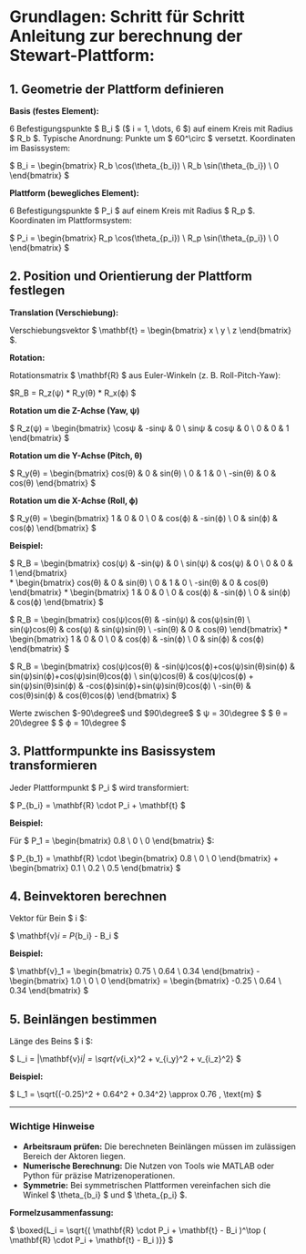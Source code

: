 # Grundlagen: Schritt für Schritt Anleitung zur berechnung der Stewart-Plattform:

## 1. **Geometrie der Plattform definieren**

**Basis (festes Element):**

6 Befestigungspunkte $ B_i $ ($ i = 1, \dots, 6 $) auf einem Kreis mit Radius $ R_b $.
Typische Anordnung: Punkte um $ 60^\circ $ versetzt.
Koordinaten im Basissystem:

$
B_i = \begin{bmatrix} R_b \cos(\theta_{b_i}) \\ R_b \sin(\theta_{b_i}) \\ 0 \end{bmatrix}
$

**Plattform (bewegliches Element):**

6 Befestigungspunkte $ P_i $ auf einem Kreis mit Radius $ R_p $.
Koordinaten im Plattformsystem:

$
P_i = \begin{bmatrix} R_p \cos(\theta_{p_i}) \\ R_p \sin(\theta_{p_i}) \\ 0 \end{bmatrix}
$

## 2. **Position und Orientierung der Plattform festlegen**

**Translation (Verschiebung):**

Verschiebungsvektor $ \mathbf{t} = \begin{bmatrix} x \\ y \\ z \end{bmatrix} $.

**Rotation:**

Rotationsmatrix $ \mathbf{R} $ aus Euler-Winkeln (z. B. Roll-Pitch-Yaw):

$R_B = R_z(ψ) * R_y(θ) * R_x(ϕ) $

**Rotation um die Z-Achse (Yaw, ψ)**

$
R_z(ψ) = \begin{bmatrix}
\cosψ & -sinψ & 0 \\
sinψ & cosψ & 0 \\
0 & 0 & 1
\end{bmatrix}
$

**Rotation um die Y-Achse (Pitch, θ)**

$
R_y(θ) = 
\begin{bmatrix}
cos(θ) & 0 & sin(θ) \\
0 & 1 & 0 \\
-sin(θ) & 0 & cos(θ)
\end{bmatrix}
$

**Rotation um die X-Achse (Roll, ϕ)**

$
R_y(θ) = 
\begin{bmatrix}
1 & 0 & 0 \\
0 & cos(ϕ) & -sin(ϕ) \\
0 & sin(ϕ) & cos(ϕ)
\end{bmatrix}
$

**Beispiel:**

$
R_B =
\begin{bmatrix}
cos(ψ) & -sin(ψ) & 0 \\
sin(ψ) & cos(ψ) & 0 \\
0 & 0 & 1
\end{bmatrix}
\
*
\begin{bmatrix}
cos(θ) & 0 & sin(θ) \\
0 & 1 & 0 \\
-sin(θ) & 0 & cos(θ)
\end{bmatrix}
*
\begin{bmatrix}
1 & 0 & 0 \\
0 & cos(ϕ) & -sin(ϕ) \\
0 & sin(ϕ) & cos(ϕ)
\end{bmatrix}
$

$
R_B =
\begin{bmatrix}
cos(ψ)cos(θ) & -sin(ψ) & cos(ψ)sin(θ) \\
sin(ψ)cos(θ) & cos(ψ) & sin(ψ)sin(θ) \\
-sin(θ) & 0 & cos(θ)
\end{bmatrix}
*
\begin{bmatrix}
1 & 0 & 0 \\
0 & cos(ϕ) & -sin(ϕ) \\
0 & sin(ϕ) & cos(ϕ)
\end{bmatrix}
$

$
R_B =
\begin{bmatrix}
cos(ψ)cos(θ) & -sin(ψ)cos(ϕ)+cos(ψ)sin(θ)sin(ϕ) & sin(ψ)sin(ϕ)+cos(ψ)sin(θ)cos(ϕ) \\
sin(ψ)cos(θ) & cos(ψ)cos(ϕ) + sin(ψ)sin(θ)sin(ϕ) & -cos(ϕ)sin(ϕ)+sin(ψ)sin(θ)cos(ϕ) \\
-sin(θ) & cos(θ)sin(ϕ) & cos(θ)cos(ϕ)
\end{bmatrix}
$

Werte zwischen $-90\degree$ und $90\degree$
$
ψ = 30\degree
$
$
θ = 20\degree
$
$
ϕ = 10\degree
$

## 3. **Plattformpunkte ins Basissystem transformieren**

Jeder Plattformpunkt $ P_i $ wird transformiert:

$
P_{b_i} = \mathbf{R} \cdot P_i + \mathbf{t}
$

**Beispiel:**

Für $ P_1 = \begin{bmatrix} 0.8 \\ 0 \\ 0 \end{bmatrix} $:

$
P_{b_1} = \mathbf{R} \cdot \begin{bmatrix} 0.8 \\ 0 \\ 0 \end{bmatrix} + \begin{bmatrix} 0.1 \\ 0.2 \\ 0.5 \end{bmatrix}
$

## 4. **Beinvektoren berechnen**

Vektor für Bein $ i $:

$
\mathbf{v}_i = P_{b_i} - B_i
$

**Beispiel:**

$
\mathbf{v}_1 = \begin{bmatrix} 0.75 \\ 0.64 \\ 0.34 \end{bmatrix} - \begin{bmatrix} 1.0 \\ 0 \\ 0 \end{bmatrix} = \begin{bmatrix} -0.25 \\ 0.64 \\ 0.34 \end{bmatrix}
$

## 5. **Beinlängen bestimmen**

Länge des Beins $ i $:

$
L_i = \|\mathbf{v}_i\| = \sqrt{v_{i_x}^2 + v_{i_y}^2 + v_{i_z}^2}
$

**Beispiel:**

$
L_1 = \sqrt{(-0.25)^2 + 0.64^2 + 0.34^2} \approx 0.76 \, \text{m}
$

---

### **Wichtige Hinweise**

- **Arbeitsraum prüfen:** Die berechneten Beinlängen müssen im zulässigen Bereich der Aktoren liegen.
- **Numerische Berechnung:** Die Nutzen von Tools wie MATLAB oder Python für präzise Matrizenoperationen.
- **Symmetrie:** Bei symmetrischen Plattformen vereinfachen sich die Winkel $ \theta_{b_i} $ und $ \theta_{p_i} $.

**Formelzusammenfassung:**

$
\boxed{L_i = \sqrt{( \mathbf{R} \cdot P_i + \mathbf{t} - B_i )^\top ( \mathbf{R} \cdot P_i + \mathbf{t} - B_i )}}
$